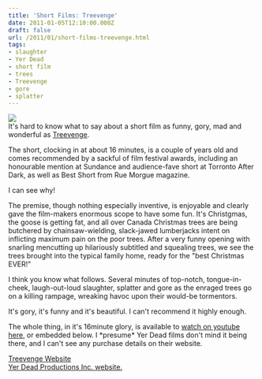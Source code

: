 ```yaml
---
title: 'Short Films: Treevenge'
date: 2011-01-05T12:10:00.000Z
draft: false
url: /2011/01/short-films-treevenge.html
tags: 
- slaughter
- Yer Dead
- short film
- trees
- Treevenge
- gore
- splatter
---
```


[![](http://img412.imageshack.us/img412/4615/treevengelogob.gif)](http://img412.imageshack.us/i/treevengelogob.gif/ "ImageShack - Image And Video Hosting")  
It's hard to know what to say about a short film as funny, gory, mad and wonderful as [Treevenge](http://www.imdb.com/title/tt1343750/).  
  
The short, clocking in at about 16 minutes, is a couple of years old and comes recommended by a sackful of film festival awards, including an honourable mention at Sundance and audience-fave short at Torronto After Dark, as well as Best Short from Rue Morgue magazine.  
  
I can see why!  
  
The premise, though nothing especially inventive, is enjoyable and clearly gave the film-makers enormous scope to have some fun. It's Christgmas, the goose is getting fat, and all over Canada Christmas trees are being butchered by chainsaw-wielding, slack-jawed lumberjacks intent on inflicting maximum pain on the poor trees. After a very funny opening with snarling mencutting up hilariously subtitled and squealing trees, we see the trees brought into the typical family home, ready for the "best Christmas EVER!"  
  
I think you know what follows. Several minutes of top-notch, tongue-in-cheek, laugh-out-loud slaughter, splatter and gore as the enraged trees go on a killing rampage, wreaking havoc upon their would-be tormentors.  
  
It's gory, it's funny and it's beautiful. I can't recommend it highly enough.  
  
The whole thing, in it's 16minute glory, is available to [watch on youtube here](http://www.youtube.com/watch?v=Vaiv7kAXBzM), or embedded below. I \*presume\* Yer Dead films don't mind it being there, and I can't see any purchase details on their website.  
  
[Treevenge Website](http://www.treevenge.com/)  
[Yer Dead Productions Inc. website.](http://www.yerdead.com/)